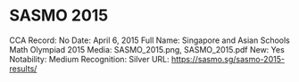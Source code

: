 # SASMO 2015

CCA Record: No
Date: April 6, 2015
Full Name: Singapore and Asian Schools Math Olympiad 2015
Media: SASMO_2015.png, SASMO_2015.pdf
New: Yes
Notability: Medium
Recognition: Silver
URL: https://sasmo.sg/sasmo-2015-results/